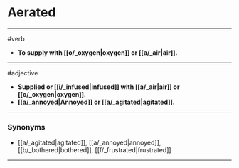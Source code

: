 # Aerated
---
#verb
- **To supply with [[o/_oxygen|oxygen]] or [[a/_air|air]].**
---
#adjective
- **Supplied or [[i/_infused|infused]] with [[a/_air|air]] or [[o/_oxygen|oxygen]].**
- **[[a/_annoyed|Annoyed]] or [[a/_agitated|agitated]].**
---
### Synonyms
- [[a/_agitated|agitated]], [[a/_annoyed|annoyed]], [[b/_bothered|bothered]], [[f/_frustrated|frustrated]]
---
